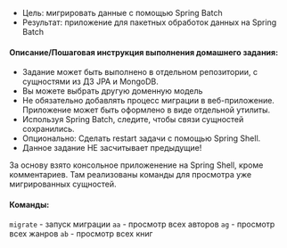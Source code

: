 - Цель: мигрировать данные с помощью Spring Batch
- Результат: приложение для пакетных обработок данных на Spring Batch

#### Описание/Пошаговая инструкция выполнения домашнего задания:
- Задание может быть выполнено в отдельном репозитории, с сущностями из ДЗ JPA и MongoDB.
- Вы можете выбрать другую доменную модель
- Не обязательно добавлять процесс миграции в веб-приложение. Приложение может быть оформлено в виде отдельной утилиты.
- Используя Spring Batch, следите, чтобы связи сущностей сохранились.
- Опционально: Сделать restart задачи с помощью Spring Shell.
- Данное задание НЕ засчитывает предыдущие!

За основу взято консольное приложенение на Spring Shell, кроме комментариев. Там реализованы команды для просмотра уже мигрированных сущностей.

#### Команды:

`migrate` - запуск миграции
`aa` - просмотр всех авторов
`ag` - просмотр всех жанров
`ab` - просмотр всех книг
